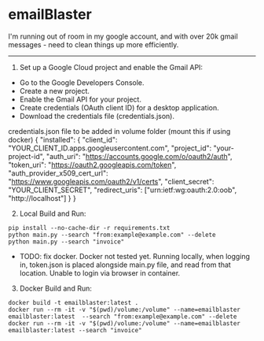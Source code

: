 # emailBlaster

I'm running out of room in my google account, and with over 20k gmail messages - need to clean things up more efficiently.

------------------------------------------------------

1. Set up a Google Cloud project and enable the Gmail API:

- Go to the Google Developers Console.
- Create a new project.
- Enable the Gmail API for your project.
- Create credentials (OAuth client ID) for a desktop application.
- Download the credentials file (credentials.json).

credentials.json file to be added in volume folder (mount this if using docker)
{
  "installed": {
    "client_id": "YOUR_CLIENT_ID.apps.googleusercontent.com",
    "project_id": "your-project-id",
    "auth_uri": "https://accounts.google.com/o/oauth2/auth",
    "token_uri": "https://oauth2.googleapis.com/token",
    "auth_provider_x509_cert_url": "https://www.googleapis.com/oauth2/v1/certs",
    "client_secret": "YOUR_CLIENT_SECRET",
    "redirect_uris": ["urn:ietf:wg:oauth:2.0:oob", "http://localhost"]
  }
}

2. Local Build and Run:
```
pip install --no-cache-dir -r requirements.txt
python main.py --search "from:example@example.com" --delete
python main.py --search "invoice"
```

* TODO: fix docker. Docker not tested yet. Running locally, when logging in, token.json is placed alongside main.py file, and read from that location. Unable to login via browser in container.

3. Docker Build and Run:
```
docker build -t emailblaster:latest .
docker run --rm -it -v "$(pwd)/volume:/volume" --name=emailblaster emailblaster:latest  --search "from:example@example.com" --delete
docker run --rm -it -v "$(pwd)/volume:/volume" --name=emailblaster emailblaster:latest --search "invoice"
```
